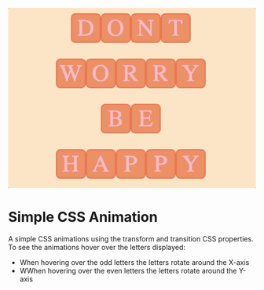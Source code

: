<p align="center">
<img src="https://github.com/klam2k20/Simple-CSS-Animation/blob/main/animation.gif">
</p>

<h1> Simple CSS Animation </h1>
<p> 
A simple CSS animations using the transform and transition CSS properties. To see the animations hover over the letters displayed:
<p>
<ul>
    <li>When hovering over the odd letters the letters rotate around the X-axis</li>
    <li>WWhen hovering over the even letters the letters rotate around the Y-axis</li>
